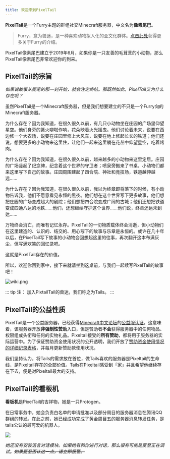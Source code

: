 ```yaml
---
title: 欢迎来到PixelTail
---
```

 
**PixelTail**是一个Furry主题的群组社交Minecraft服务器，中文名为**像素尾巴**。

>Furry，意为兽迷，是一种喜欢动物拟人化的亚文化群体。[点击此处](https://baike.baidu.com/item/%E5%85%BD%E4%BA%BA/19780742)获得更多关于Furry的介绍。

PixelTail像素尾巴建立于2019年6月，如果你是一只友善的毛茸茸的小动物，那么PixelTail像素尾巴非常欢迎你的到来。

## PixelTail的宗旨

*如果说故事从提笔的那一刻开始，就会注定终结。那既然如此，PixelTail又为什么存在呢？*

虽然PixelTail是一个Minecraft服务器，但是我们想要建立的不只是一个Furry向的Minecraft服务器。

为什么存在？因为我知道，在很久很久以前，有几只小动物坐在庄园的广场里仰望星空。他们身旁的篝火噼啪作响，花朵映着火光摇曳。他们讨论着未来，说要在西边修一个大农场，说要在庄园里修上大风车，说要在地上修起长长的铁道；他们还说，想要更多的小动物来这里住，让他们一起来这里躺在花丛中仰望星空，吃着烤肉。

为什么存在？因为我知道，在很久很久以前，越来越多的小动物来这里定居。庄园的广场竖起了纪念碑，纪念着这个世界的守卫者；喷泉旁搬来了书桌，小动物们都来这里写下自己的故事。庄园周围建起了四合院、神社和竞技场，铁道越伸越远……

为什么存在？因为我知道，在很久很久以前，我以为终章即将落下的时候，有小动物告诉我，他们不愿意看见永恒的黑夜。他们想在这个世界写下更多故事，他们想把庄园的广场变成超大的剧院；他们想把四合院变成广阔的古城；他们还想把铁道变成四通八达的地铁……他们，还想继续守护这个世界……他们说，终章还远未到达……

万物终会消亡，而唯有记忆永存。PixelTail的一切物质载体终会消逝，但小动物们在这里建造的、认识的、结交的、用心写下的故事与乐章是永恒的。或许在几十年以后，在PixelTail写下故事的小动物会回想起这里的往事，再次翻开这本布满灰尘，但写满欢笑的回忆录吧。

这就是PixelTail存在的价值。

所以，欢迎你回到家中，接下来就请坐到这桌前，与我们一起续写PixelTail的故事吧！

![wiki.png](https://cn-oss-sd.c.owo.fit/beehive%2F4%2F%E8%BF%99%E5%B0%B1%E6%98%AFPixelTail.png)

::: tip 注：
加入PixtailTail的兽迷，我们称之为Tails。
:::

## PixelTail的公益性质

PixelTail是一个公益服务器，已经获得[Minecraft中文论坛](https://www.mcbbs.net/)的[公益服认证](https://www.mcbbs.net/thread-1065935-1-1.html)。这意味着，该服务器开放**非强制性赞助**入口，但是赞助者**不会**获得服务器中的任何物品、权限组或头衔和任何的实物礼品。Pixeltail接受的**所有赞助**，都将用于服务器的实际运营中。为了保证赞助资金使用状况的公开透明，我们开放了[赞助资金使用情况的详细记录表格](https://docs.qq.com/sheet/DSEJacGtnY0VpclBG?tab=BB08J2)，并每月更新赞助款使用状况。

我们坚持认为，将Tails的需求放在首位，做Tails喜欢的服务器是Pixeltail的生命线，是Pixeltail存在的全部价值。Tails在Pixeltail感受到「家」并且希望他继续存在下去，便是对Pixeltail最大的支持。


## PixelTail的看板机

**看板机**是PixelTail的吉祥物，她是一只Protogen。

在日常事务中，她会负责白名单的申请批准以及部分周目的服务器消息在腾讯QQ群组的转发。在此之前，她已经成功完成了黄金周目五的服务器消息转发任务，是tails公认的最可爱的机器人。

![](https://s3.ax1x.com/2021/02/06/yYCXWj.md.png)

*她还没有安装语言对话模块。如果她有和你进行对话，那么很有可能是夏至正在调试。~~如果夏至否认这一点，请立即报警。~~*

<!--
需要更多修订
## Pixeltail的隐私政策
如果您加入Pixeltail，我们将默认为您同意Pixeltail对您的部分信息做如下处理：
- 获取您的IP地址和操作系统信息
- 获取您的服务器聊天板内容并广播至群组
- 获取并在群组广播您在服务器的在线状态
在日常事务中，她会负责白名单的申请批准以及部分周目的服务器消息在腾讯QQ群组的转发。在此之前，她已经成功完成了黄金周目五的服务器消息转发任务，是Pixeltail公认的最可爱的机器人。
除广播内容外，Pixeltail将严格保护你的隐私信息被公开获取。
-->
